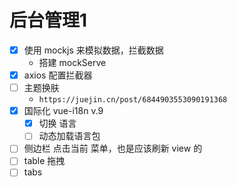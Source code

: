 # 后台管理1
- [x] 使用 mockjs 来模拟数据，拦截数据
    - 搭建 mockServe
- [x] axios 配置拦截器
- [ ] 主题换肤
    - `https://juejin.cn/post/6844903553090191368`
- [x] 国际化 vue-i18n v.9 
    - [x] 切换 语言
    - [ ] 动态加载语言包
- [ ] 侧边栏
    点击当前 菜单，也是应该刷新 view 的
- [ ] table
    拖拽
- [ ] tabs
